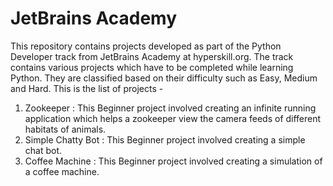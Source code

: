# JetBrains Academy
This repository contains projects developed as part of the Python Developer track from JetBrains Academy at hyperskill.org. The track contains various projects which have to be completed while learning Python. They are classified based on their difficulty such as Easy, Medium and Hard.
This is the list of projects -
1. Zookeeper : This Beginner project involved creating an infinite running application which helps a zookeeper view the camera feeds of different habitats of animals.
2. Simple Chatty Bot : This Beginner project involved creating a simple chat bot.
3. Coffee Machine : This Beginner project involved creating a simulation of a coffee machine.
